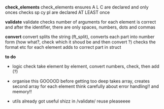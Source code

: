  
 
 
 **check_elements**
 check_elements ensures A L C are declared and only onces
 checks sp cy pl are declared AT LEAST once

 **validate**
 validate checks number of arguments for each element is correct
 and after the identifier, there are only spaces, numbers, dots and commas

 **convert**
 convert splits the string (ft_split), converts each part into number form (how what?, check which it shoud be and then convert ?)
 checks the format etc for each element
 adds to correct part in struct



 **to do**
 - logic check
 take element by element, convert numbers, check, then add (?)

 - organise this GOOOOD before getting too deep
 takes array, creates second array for each element
 think carefully about error handling!! and memory!!

 - utils
 already got useful shizz in /validate/ reuse pleaseeee

